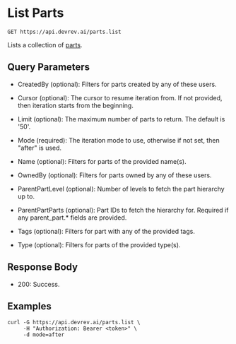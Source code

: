 # List Parts

```http
GET https://api.devrev.ai/parts.list
```

Lists a collection of [parts](https://devrev.ai/docs/product/parts).




## Query Parameters

- CreatedBy (optional): Filters for parts created by any of these users.
- Cursor (optional): The cursor to resume iteration from. If not provided, then iteration
starts from the beginning.

- Limit (optional): The maximum number of parts to return. The default is '50'.

- Mode (required): The iteration mode to use, otherwise if not set, then "after" is
used.

- Name (optional): Filters for parts of the provided name(s).
- OwnedBy (optional): Filters for parts owned by any of these users.
- ParentPartLevel (optional): Number of levels to fetch the part hierarchy up to.
- ParentPartParts (optional): Part IDs to fetch the hierarchy for. Required if any parent_part.*
fields are provided.

- Tags (optional): Filters for part with any of the provided tags.
- Type (optional): Filters for parts of the provided type(s).

## Response Body

- 200: Success.

## Examples

```shell
curl -G https://api.devrev.ai/parts.list \
     -H "Authorization: Bearer <token>" \
     -d mode=after
```